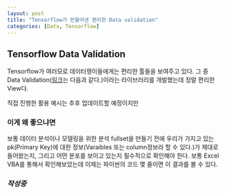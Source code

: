```yaml
---
layout: post
title: "Tensorflow가 만들어낸 편리한 Data validation"
categories: [Data, Tensorflow]
---
```

## Tensorflow Data Validation
Tensorflow가 여러모로 데이터쟁이들에게는 편리한 툴들을 보여주고 있다.
그 중 Data Validation([링크](https://www.tensorflow.org/tfx/guide/tfdv)는 다음과 같다.)이라는 라이브러리를 개발했는데
정말 편리한 View다.

직접 진행한 활용 예시는 추후 업데이트할 예정이지만

### 이게 왜 좋으냐면
보통 데이터 분석이나 모델링을 위한 분석 fullset을 만들기 전에 우리가 가지고 있는 pk(Primary Key)에 대한 정보(Varaibles 또는 column정보라 할 수 있다.)가 제대로 들어왔는지, 그리고 어떤 분포를 보이고 있는지 필수적으로 확인해야 한다.
보통 Excel VBA를 통해서 확인해보았는데 이제는 파이썬의 코드 몇 줄이면 이 결과를 볼 수 있다.

### _작성중_  
